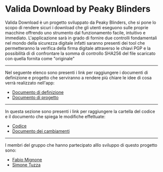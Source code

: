 # Valida Download by Peaky Blinders

Valida Download è un progetto sviluppato da Peaky Blinders, che si pone lo scopo di rendere sicuri i download che gli utenti eseguono sulle proprie macchine offrendo uno strumento dal funzionamento facile, intuitivo e immediato. L'applicazione sarà in grado di fornire due controlli fondamentali nel mondo della sicurezza digitale infatti saranno presenti dei tool che permetteranno la verifica della firma digitale attraverso le chiavi PGP e la possibilità di di confrontare la somma di controllo SHA256 del file scaricato con quella fornita come "originale" 

---

Nel seguente elenco sono presenti i link per raggiungere i documenti di definizione e progetto che serviranno a rendere più chiare le idee di cosa verrà realizzato nell'app:
  - [Documento di definizione](/01-definizione/Valida_Download_Peaky_Blinders_Definizione.md)
  - [Documento di progetto](/02-progetto/Valida_Download_Peaky_Blinders_Progetto.md)

---

In questa sezione sono presenti i link per raggiungere la cartella del codice e il documento che spiega le modifiche effettuate: 
  - [Codice](https://github.com/ItisMajo-2021-4DINFO-Informatica/4di-2022-progetto-valida-download-peaky-blinders/tree/main/03-codice/ValidaDownloadByPeakyBlinders)
  - [Documento dei cambiamenti](/03-codice/Valida_Download_by_Peaky_Blinders_Documento_dei_Cambiamenti.md)

---
I membri del gruppo che hanno partecipato alllo sviluppo di questo progetto sono:
- [Fabio Mignone](https://github.com/Fabio-Mignone)
- [Simone Tuzza](https://github.com/Simone-Tuzza)
